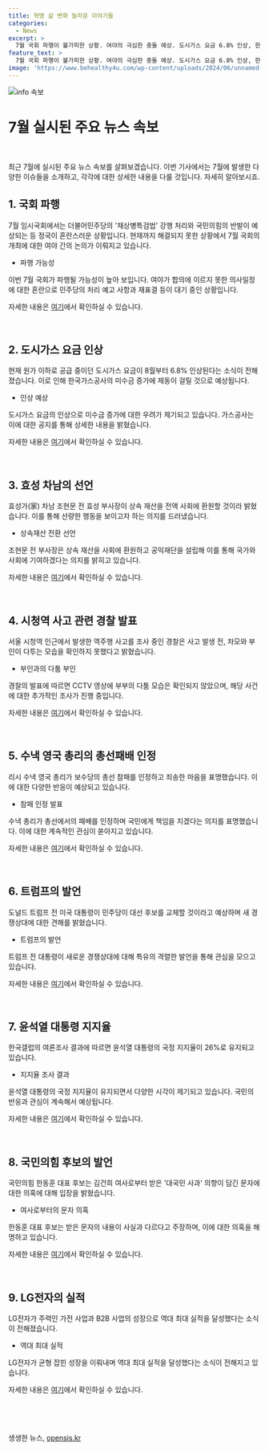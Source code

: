 ```yaml
---
title: 혁명 삶 변화 놀라운 이야기들
categories:
  - News
excerpt: >
  7월 국회 파행이 불가피한 상황. 여야의 극심한 충돌 예상. 도시가스 요금 6.8% 인상, 한국가스공사 미수금 증가 우려. 효성 차남 조현문, 상속재산 전액 사회환원 선언. 시청역 사고 전 CCTV에 부부 다툼 모습 없어. 리시 수낵 영국 총리 총선패배 인정, 죄송과 책임재기. 트럼프, 경쟁상대 해리스 비난. 윤석열 대통령 지지율 26%, 국민의힘 33%, 민주당 29%. 김여사 문자 무시 주장 부인. 박찬대 尹, 방송장악 야욕 포기해야. LG전자, 2분기 역대 최대 실적.
feature_text: >
  7월 국회 파행이 불가피한 상황. 여야의 극심한 충돌 예상. 도시가스 요금 6.8% 인상, 한국가스공사 미수금 증가 우려. 효성 차남 조현문, 상속재산 전액 사회환원 선언. 시청역 사고 전 CCTV에 부부 다툼 모습 없어. 리시 수낵 영국 총리 총선패배 인정, 죄송과 책임재기. 트럼프, 경쟁상대 해리스 비난. 윤석열 대통령 지지율 26%, 국민의힘 33%, 민주당 29%. 김여사 문자 무시 주장 부인. 박찬대 尹, 방송장악 야욕 포기해야. LG전자, 2분기 역대 최대 실적.
image: 'https://www.behealthy4u.com/wp-content/uploads/2024/06/unnamed-file.png'
---
```


<p><img src="https://www.behealthy4u.com/wp-content/uploads/2024/06/unnamed-file.png" alt="info 속보" /></p>

<h1 data-ke-size="size26">7월 실시된 주요 뉴스 속보</h1>

<p data-ke-size="size16">&nbsp;</p>

<p data-ke-size="size16">최근 7월에 실시된 주요 뉴스 속보를 살펴보겠습니다. 이번 기사에서는 7월에 발생한 다양한 이슈들을 소개하고, 각각에 대한 상세한 내용을 다룰 것입니다. 자세히 알아보시죠.</p>

<h2 data-ke-size="size26">1. 국회 파행</h2>

<p data-ke-size="size16">7월 임시국회에서는 더불어민주당의 '채상병특검법' 강행 처리와 국민의힘의 반발이 예상되는 등 정국이 혼란스러운 상황입니다. 현재까지 해결되지 못한 상황에서 7월 국회의 개최에 대한 여야 간의 논의가 이뤄지고 있습니다.</p>

<ul>
<li>파행 가능성</li>
</ul>

<p data-ke-size="size16">이번 7월 국회가 파행될 가능성이 높아 보입니다. 여야가 합의에 이르지 못한 의사일정에 대한 혼란으로 민주당의 처리 예고 사항과 재표결 등이 대기 중인 상황입니다.</p>

<p data-ke-size="size16">자세한 내용은 <a href="https://www.yna.co.kr/view/AKR20240705055600001">여기</a>에서 확인하실 수 있습니다.</p>

<p data-ke-size="size16">&nbsp;</p>

<h2 data-ke-size="size26">2. 도시가스 요금 인상</h2>

<p data-ke-size="size16">현재 원가 이하로 공급 중이던 도시가스 요금이 8월부터 6.8% 인상된다는 소식이 전해졌습니다. 이로 인해 한국가스공사의 미수금 증가에 제동이 걸릴 것으로 예상됩니다.</p>

<ul>
<li>인상 예상</li>
</ul>

<p data-ke-size="size16">도시가스 요금의 인상으로 미수금 증가에 대한 우려가 제기되고 있습니다. 가스공사는 이에 대한 공지를 통해 상세한 내용을 밝혔습니다.</p>

<p data-ke-size="size16">자세한 내용은 <a href="https://www.yna.co.kr/view/AKR20240705066700003">여기</a>에서 확인하실 수 있습니다.</p>

<p data-ke-size="size16">&nbsp;</p>

<h2 data-ke-size="size26">3. 효성 차남의 선언</h2>

<p data-ke-size="size16">효성가(家) 차남 조현문 전 효성 부사장이 상속 재산을 전액 사회에 환원할 것이라 밝혔습니다. 이를 통해 선량한 행동을 보이고자 하는 의지를 드러냈습니다.</p>

<ul>
<li>상속재산 전환 선언</li>
</ul>

<p data-ke-size="size16">조현문 전 부사장은 상속 재산을 사회에 환원하고 공익재단을 설립해 이를 통해 국가와 사회에 기여하겠다는 의지를 밝히고 있습니다.</p>

<p data-ke-size="size16">자세한 내용은 <a href="https://www.yna.co.kr/view/AKR20240705062952003">여기</a>에서 확인하실 수 있습니다.</p>

<p data-ke-size="size16">&nbsp;</p>

<h2 data-ke-size="size26">4. 시청역 사고 관련 경찰 발표</h2>

<p data-ke-size="size16">서울 시청역 인근에서 발생한 역주행 사고를 조사 중인 경찰은 사고 발생 전, 차모와 부인이 다투는 모습을 확인하지 못했다고 밝혔습니다.</p>

<ul>
<li>부인과의 다툼 부인</li>
</ul>

<p data-ke-size="size16">경찰의 발표에 따르면 CCTV 영상에 부부의 다툼 모습은 확인되지 않았으며, 해당 사건에 대한 추가적인 조사가 진행 중입니다.</p>

<p data-ke-size="size16">자세한 내용은 <a href="https://www.yna.co.kr/view/AKR20240705071500004">여기</a>에서 확인하실 수 있습니다.</p>

<p data-ke-size="size16">&nbsp;</p>

<h2 data-ke-size="size26">5. 수낵 영국 총리의 총선패배 인정</h2>

<p data-ke-size="size16">리시 수낵 영국 총리가 보수당의 총선 참패를 인정하고 죄송한 마음을 표명했습니다. 이에 대한 다양한 반응이 예상되고 있습니다.</p>

<ul>
<li>참패 인정 발표</li>
</ul>

<p data-ke-size="size16">수낵 총리가 총선에서의 패배를 인정하며 국민에게 책임을 지겠다는 의지를 표명했습니다. 이에 대한 계속적인 관심이 쏟아지고 있습니다.</p>

<p data-ke-size="size16">자세한 내용은 <a href="https://www.yna.co.kr/view/AKR20240705075300009">여기</a>에서 확인하실 수 있습니다.</p>

<p data-ke-size="size16">&nbsp;</p>

<h2 data-ke-size="size26">6. 트럼프의 발언</h2>

<p data-ke-size="size16">도널드 트럼프 전 미국 대통령이 민주당이 대선 후보를 교체할 것이라고 예상하며 새 경쟁상대에 대한 견해를 밝혔습니다.</p>

<ul>
<li>트럼프의 발언</li>
</ul>

<p data-ke-size="size16">트럼프 전 대통령이 새로운 경쟁상대에 대해 특유의 격렬한 발언을 통해 관심을 모으고 있습니다.</p>

<p data-ke-size="size16">자세한 내용은 <a href="https://www.yna.co.kr/view/AKR20240705060500009">여기</a>에서 확인하실 수 있습니다.</p>

<p data-ke-size="size16">&nbsp;</p>

<h2 data-ke-size="size26">7. 윤석열 대통령 지지율</h2>

<p data-ke-size="size16">한국갤럽의 여론조사 결과에 따르면 윤석열 대통령의 국정 지지율이 26%로 유지되고 있습니다.</p>

<ul>
<li>지지율 조사 결과</li>
</ul>

<p data-ke-size="size16">윤석열 대통령의 국정 지지율이 유지되면서 다양한 시각이 제기되고 있습니다. 국민의 반응과 관심이 계속해서 예상됩니다.</p>

<p data-ke-size="size16">자세한 내용은 <a href="https://www.yna.co.kr/view/AKR20240705059800001">여기</a>에서 확인하실 수 있습니다.</p>

<p data-ke-size="size16">&nbsp;</p>

<h2 data-ke-size="size26">8. 국민의힘 후보의 발언</h2>

<p data-ke-size="size16">국민의힘 한동훈 대표 후보는 김건희 여사로부터 받은 '대국민 사과' 의향이 담긴 문자에 대한 의혹에 대해 입장을 밝혔습니다.</p>

<ul>
<li>여사로부터의 문자 의혹</li>
</ul>

<p data-ke-size="size16">한동훈 대표 후보는 받은 문자의 내용이 사실과 다르다고 주장하며, 이에 대한 의혹을 해명하고 있습니다.</p>

<p data-ke-size="size16">자세한 내용은 <a href="https://www.yna.co.kr/view/AKR20240705037800001">여기</a>에서 확인하실 수 있습니다.</p>

<p data-ke-size="size16">&nbsp;</p>

<h2 data-ke-size="size26">9. LG전자의 실적</h2>

<p data-ke-size="size16">LG전자가 주력인 가전 사업과 B2B 사업의 성장으로 역대 최대 실적을 달성했다는 소식이 전해졌습니다.</p>

<ul>
<li>역대 최대 실적</li>
</ul>

<p data-ke-size="size16">LG전자가 균형 잡힌 성장을 이뤄내며 역대 최대 실적을 달성했다는 소식이 전해지고 있습니다.</p>

<p data-ke-size="size16">자세한 내용은 <a href="https://www.yna.co.kr/view/AKR20240705047852527">여기</a>에서 확인하실 수 있습니다.</p>

<p data-ke-size="size16">&nbsp;</p>

<p data-ke-size="size16">&nbsp;</p>
생생한 뉴스, <a href="https://opensis.kr" rel="dofollow">opensis.kr</a>


